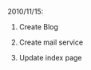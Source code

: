 <!---
markmeta_author: wongoo
markmeta_date: 2010-11-15 15:52:32+00:00
excerpt: sisopipo update
slug: sisopipoupdate
markmeta_title: SisoPipo Update
wordpress_id: 8
markmeta_categories: Inspiration,Knowledge
-->

2010/11/15:

1. Create Blog

2. Create mail service

3. Update index page
